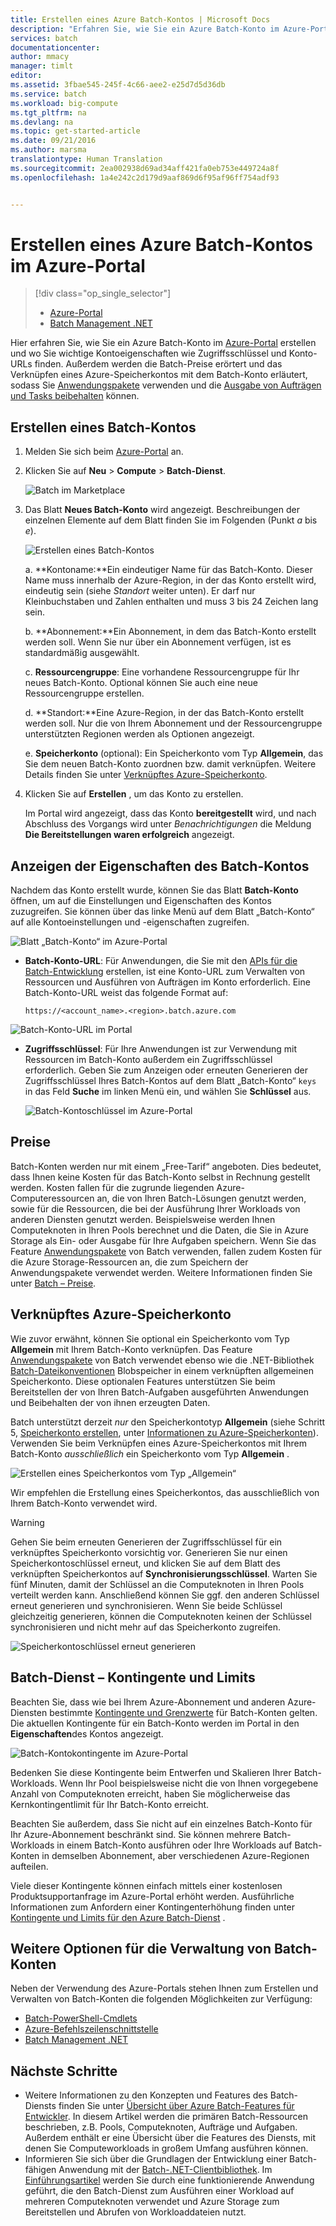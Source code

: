 ```yaml
---
title: Erstellen eines Azure Batch-Kontos | Microsoft Docs
description: "Erfahren Sie, wie Sie ein Azure Batch-Konto im Azure-Portal erstellen, um umfangreiche parallele Workloads in der Cloud auszuführen."
services: batch
documentationcenter: 
author: mmacy
manager: timlt
editor: 
ms.assetid: 3fbae545-245f-4c66-aee2-e25d7d5d36db
ms.service: batch
ms.workload: big-compute
ms.tgt_pltfrm: na
ms.devlang: na
ms.topic: get-started-article
ms.date: 09/21/2016
ms.author: marsma
translationtype: Human Translation
ms.sourcegitcommit: 2ea002938d69ad34aff421fa0eb753e449724a8f
ms.openlocfilehash: 1a4e242c2d179d9aaf869d6f95af96ff754adf93


---
```

# <a name="create-an-azure-batch-account-using-the-azure-portal"></a>Erstellen eines Azure Batch-Kontos im Azure-Portal
> [!div class="op_single_selector"]
> * [Azure-Portal](batch-account-create-portal.md)
> * [Batch Management .NET](batch-management-dotnet.md)
> 
> 

Hier erfahren Sie, wie Sie ein Azure Batch-Konto im [Azure-Portal][azure_portal] erstellen und wo Sie wichtige Kontoeigenschaften wie Zugriffsschlüssel und Konto-URLs finden. Außerdem werden die Batch-Preise erörtert und das Verknüpfen eines Azure-Speicherkontos mit dem Batch-Konto erläutert, sodass Sie [Anwendungspakete](batch-application-packages.md) verwenden und die [Ausgabe von Aufträgen und Tasks beibehalten](batch-task-output.md) können.

## <a name="create-a-batch-account"></a>Erstellen eines Batch-Kontos
1. Melden Sie sich beim [Azure-Portal][azure_portal] an.
2. Klicken Sie auf **Neu** > **Compute** > **Batch-Dienst**.
   
    ![Batch im Marketplace][marketplace_portal]
3. Das Blatt **Neues Batch-Konto** wird angezeigt. Beschreibungen der einzelnen Elemente auf dem Blatt finden Sie im Folgenden (Punkt *a* bis *e*).
   
    ![Erstellen eines Batch-Kontos][account_portal]
   
    a. **Kontoname:**Ein eindeutiger Name für das Batch-Konto. Dieser Name muss innerhalb der Azure-Region, in der das Konto erstellt wird, eindeutig sein (siehe *Standort* weiter unten). Er darf nur Kleinbuchstaben und Zahlen enthalten und muss 3 bis 24 Zeichen lang sein.
   
    b. **Abonnement:**Ein Abonnement, in dem das Batch-Konto erstellt werden soll. Wenn Sie nur über ein Abonnement verfügen, ist es standardmäßig ausgewählt.
   
    c. **Ressourcengruppe**: Eine vorhandene Ressourcengruppe für Ihr neues Batch-Konto. Optional können Sie auch eine neue Ressourcengruppe erstellen.
   
    d. **Standort:**Eine Azure-Region, in der das Batch-Konto erstellt werden soll. Nur die von Ihrem Abonnement und der Ressourcengruppe unterstützten Regionen werden als Optionen angezeigt.
   
    e. **Speicherkonto** (optional): Ein Speicherkonto vom Typ **Allgemein**, das Sie dem neuen Batch-Konto zuordnen bzw. damit verknüpfen. Weitere Details finden Sie unter [Verknüpftes Azure-Speicherkonto](#linked-azure-storage-account).
4. Klicken Sie auf **Erstellen** , um das Konto zu erstellen.
   
   Im Portal wird angezeigt, dass das Konto **bereitgestellt** wird, und nach Abschluss des Vorgangs wird unter *Benachrichtigungen* die Meldung **Die Bereitstellungen waren erfolgreich** angezeigt.

## <a name="view-batch-account-properties"></a>Anzeigen der Eigenschaften des Batch-Kontos
Nachdem das Konto erstellt wurde, können Sie das Blatt **Batch-Konto** öffnen, um auf die Einstellungen und Eigenschaften des Kontos zuzugreifen. Sie können über das linke Menü auf dem Blatt „Batch-Konto“ auf alle Kontoeinstellungen und -eigenschaften zugreifen.

![Blatt „Batch-Konto“ im Azure-Portal][account_blade]

* **Batch-Konto-URL**: Für Anwendungen, die Sie mit den [APIs für die Batch-Entwicklung](batch-technical-overview.md#batch-development-apis) erstellen, ist eine Konto-URL zum Verwalten von Ressourcen und Ausführen von Aufträgen im Konto erforderlich. Eine Batch-Konto-URL weist das folgende Format auf:
  
    `https://<account_name>.<region>.batch.azure.com`

![Batch-Konto-URL im Portal][account_url]

* **Zugriffsschlüssel**: Für Ihre Anwendungen ist zur Verwendung mit Ressourcen im Batch-Konto außerdem ein Zugriffsschlüssel erforderlich. Geben Sie zum Anzeigen oder erneuten Generieren der Zugriffsschlüssel Ihres Batch-Kontos auf dem Blatt „Batch-Konto“ `keys` in das Feld **Suche** im linken Menü ein, und wählen Sie **Schlüssel** aus.
  
    ![Batch-Kontoschlüssel im Azure-Portal][account_keys]

## <a name="pricing"></a>Preise
Batch-Konten werden nur mit einem „Free-Tarif“ angeboten. Dies bedeutet, dass Ihnen keine Kosten für das Batch-Konto selbst in Rechnung gestellt werden. Kosten fallen für die zugrunde liegenden Azure-Computeressourcen an, die von Ihren Batch-Lösungen genutzt werden, sowie für die Ressourcen, die bei der Ausführung Ihrer Workloads von anderen Diensten genutzt werden. Beispielsweise werden Ihnen Computeknoten in Ihren Pools berechnet und die Daten, die Sie in Azure Storage als Ein- oder Ausgabe für Ihre Aufgaben speichern. Wenn Sie das Feature [Anwendungspakete](batch-application-packages.md) von Batch verwenden, fallen zudem Kosten für die Azure Storage-Ressourcen an, die zum Speichern der Anwendungspakete verwendet werden. Weitere Informationen finden Sie unter [Batch – Preise][batch_pricing].

## <a name="linked-azure-storage-account"></a>Verknüpftes Azure-Speicherkonto
Wie zuvor erwähnt, können Sie optional ein Speicherkonto vom Typ **Allgemein** mit Ihrem Batch-Konto verknüpfen. Das Feature [Anwendungspakete](batch-application-packages.md) von Batch verwendet ebenso wie die .NET-Bibliothek [Batch-Dateikonventionen](batch-task-output.md) Blobspeicher in einem verknüpften allgemeinen Speicherkonto. Diese optionalen Features unterstützen Sie beim Bereitstellen der von Ihren Batch-Aufgaben ausgeführten Anwendungen und Beibehalten der von ihnen erzeugten Daten.

Batch unterstützt derzeit *nur* den Speicherkontotyp **Allgemein** (siehe Schritt 5, [Speicherkonto erstellen](../storage/storage-create-storage-account.md#create-a-storage-account), unter [Informationen zu Azure-Speicherkonten](../storage/storage-create-storage-account.md)). Verwenden Sie beim Verknüpfen eines Azure-Speicherkontos mit Ihrem Batch-Konto *ausschließlich* ein Speicherkonto vom Typ **Allgemein** .

![Erstellen eines Speicherkontos vom Typ „Allgemein“][storage_account]

Wir empfehlen die Erstellung eines Speicherkontos, das ausschließlich von Ihrem Batch-Konto verwendet wird.

> [!WARNING]
> Gehen Sie beim erneuten Generieren der Zugriffsschlüssel für ein verknüpftes Speicherkonto vorsichtig vor. Generieren Sie nur einen Speicherkontoschlüssel erneut, und klicken Sie auf dem Blatt des verknüpften Speicherkontos auf **Synchronisierungsschlüssel**. Warten Sie fünf Minuten, damit der Schlüssel an die Computeknoten in Ihren Pools verteilt werden kann. Anschließend können Sie ggf. den anderen Schlüssel erneut generieren und synchronisieren. Wenn Sie beide Schlüssel gleichzeitig generieren, können die Computeknoten keinen der Schlüssel synchronisieren und nicht mehr auf das Speicherkonto zugreifen.
> 
> 

  ![Speicherkontoschlüssel erneut generieren][4]

## <a name="batch-service-quotas-and-limits"></a>Batch-Dienst – Kontingente und Limits
Beachten Sie, dass wie bei Ihrem Azure-Abonnement und anderen Azure-Diensten bestimmte [Kontingente und Grenzwerte](batch-quota-limit.md) für Batch-Konten gelten. Die aktuellen Kontingente für ein Batch-Konto werden im Portal in den **Eigenschaften**des Kontos angezeigt.

![Batch-Kontokontingente im Azure-Portal][quotas]

Bedenken Sie diese Kontingente beim Entwerfen und Skalieren Ihrer Batch-Workloads. Wenn Ihr Pool beispielsweise nicht die von Ihnen vorgegebene Anzahl von Computeknoten erreicht, haben Sie möglicherweise das Kernkontingentlimit für Ihr Batch-Konto erreicht.

Beachten Sie außerdem, dass Sie nicht auf ein einzelnes Batch-Konto für Ihr Azure-Abonnement beschränkt sind. Sie können mehrere Batch-Workloads in einem Batch-Konto ausführen oder Ihre Workloads auf Batch-Konten in demselben Abonnement, aber verschiedenen Azure-Regionen aufteilen.

Viele dieser Kontingente können einfach mittels einer kostenlosen Produktsupportanfrage im Azure-Portal erhöht werden. Ausführliche Informationen zum Anfordern einer Kontingenterhöhung finden unter [Kontingente und Limits für den Azure Batch-Dienst](batch-quota-limit.md) .

## <a name="other-batch-account-management-options"></a>Weitere Optionen für die Verwaltung von Batch-Konten
Neben der Verwendung des Azure-Portals stehen Ihnen zum Erstellen und Verwalten von Batch-Konten die folgenden Möglichkeiten zur Verfügung:

* [Batch-PowerShell-Cmdlets](batch-powershell-cmdlets-get-started.md)
* [Azure-Befehlszeilenschnittstelle](../xplat-cli-install.md)
* [Batch Management .NET](batch-management-dotnet.md)

## <a name="next-steps"></a>Nächste Schritte
* Weitere Informationen zu den Konzepten und Features des Batch-Diensts finden Sie unter [Übersicht über Azure Batch-Features für Entwickler](batch-api-basics.md). In diesem Artikel werden die primären Batch-Ressourcen beschrieben, z.B. Pools, Computeknoten, Aufträge und Aufgaben. Außerdem enthält er eine Übersicht über die Features des Diensts, mit denen Sie Computeworkloads in großem Umfang ausführen können.
* Informieren Sie sich über die Grundlagen der Entwicklung einer Batch-fähigen Anwendung mit der [Batch-.NET-Clientbibliothek](batch-dotnet-get-started.md). Im [Einführungsartikel](batch-dotnet-get-started.md) werden Sie durch eine funktionierende Anwendung geführt, die den Batch-Dienst zum Ausführen einer Workload auf mehreren Computeknoten verwendet und Azure Storage zum Bereitstellen und Abrufen von Workloaddateien nutzt.

[api_net]: https://msdn.microsoft.com/library/azure/mt348682.aspx
[api_rest]: https://msdn.microsoft.com/library/azure/Dn820158.aspx

[azure_portal]: https://portal.azure.com
[batch_pricing]: https://azure.microsoft.com/pricing/details/batch/

[4]: ./media/batch-account-create-portal/batch_acct_04.png "Speicherkontoschlüssel erneut generieren"
[marketplace_portal]: ./media/batch-account-create-portal/marketplace_batch.PNG
[account_blade]: ./media/batch-account-create-portal/batch_blade.png
[account_portal]: ./media/batch-account-create-portal/batch_acct_portal.png
[account_keys]: ./media/batch-account-create-portal/account_keys.PNG
[account_url]: ./media/batch-account-create-portal/account_url.png
[storage_account]: ./media/batch-account-create-portal/storage_account.png
[quotas]: ./media/batch-account-create-portal/quotas.png



<!--HONumber=Nov16_HO2-->


